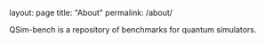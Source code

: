 layout: page
title: "About"
permalink: /about/

QSim-bench is a repository of benchmarks for quantum simulators.